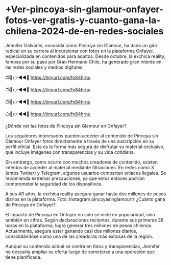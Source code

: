 # +Ver-pincoya-sin-glamour-onfayer-fotos-ver-gratis-y-cuanto-gana-la-chilena-2024-de-en-redes-sociales

Jennifer Galvarini, conocida como Pincoya sin Glamour, ha dado un giro radical en su carrera al incursionar con fotos en la plataforma Onfayer, especializada en contenidos para adultos. Desde octubre, la exchica reality, famosa por su paso por Gran Hermano Chile, ha generado gran interés en las redes sociales y medios digitales.

📺📱👉◄◄🔴  https://tinyurl.com/fn84hrnu

📺📱👉◄◄🔴  https://tinyurl.com/fn84hrnu

📺📱👉◄◄🔴  https://tinyurl.com/fn84hrnu

📺📱👉◄◄🔴  https://tinyurl.com/fn84hrnu



¿Dónde ver las fotos de Pincoya sin Glamour en Onfayer?

Los seguidores interesados pueden acceder al contenido de Pincoya sin Glamour Onfayer fotos directamente a través de una suscripción en su perfil oficial. Esta es la forma más segura de disfrutar su material exclusivo, que incluye imágenes con transparencias y su vida cotidiana.

Sin embargo, como ocurre con muchos creadores de contenido, existen intentos de acceder al material mediante filtraciones. En redes como X (antes Twitter) y Telegram, algunos usuarios comparten enlaces ilegales. Se recomienda extremar precauciones, ya que estos enlaces podrían comprometer la seguridad de los dispositivos.

A sus 49 años, la exchica reality asegura ganar hasta dos millones de pesos diarios en la plataforma. Foto: Instagram pincoyasinglamourrr
¿Cuánto gana de Pincoya en Onfayer?

El impacto de Pincoya en Onfayer no solo se mide en popularidad, sino también en cifras. Según declaraciones recientes, durante sus primeras 36 horas en la plataforma, logró generar tres millones de pesos chilenos. Actualmente, asegura estar ganando casi dos millones diarios, consolidándose como una de las creadoras más exitosas de la región.

Aunque su contenido actual se centra en fotos y transparencias, Jennifer no descarta ampliar su oferta luego de someterse a una operación que tiene planificada.
